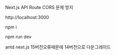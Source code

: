 Next.js API Route CORS 문제 방지

http://localhost:3000

npm i

npm run dev

antd next.js 15버전오류때문에 14버전으로 다운그레이드
